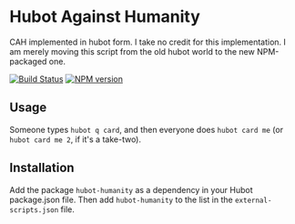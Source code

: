 # Hubot Against Humanity

CAH implemented in hubot form. I take no credit for this implementation. I am merely moving this script from the old hubot world to the new NPM-packaged one.

[![Build Status](https://travis-ci.org/jakswa/hubot-humanity.png)](https://travis-ci.org/jakswa/hubot-humanity) [![NPM version](https://badge.fury.io/js/hubot-humanity.png)](http://badge.fury.io/js/hubot-humanity)

## Usage

Someone types `hubot q card`, and then everyone does `hubot card me` (or `hubot card me 2`, if it's a take-two).

## Installation

Add the package `hubot-humanity` as a dependency in your Hubot package.json file. Then add `hubot-humanity` to the list in the `external-scripts.json` file.
